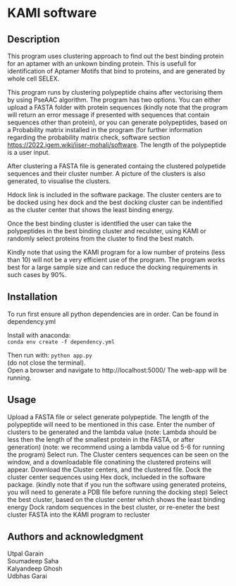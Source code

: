 # KAMI software


## Description
This program uses clustering approach to find out the best binding protein for an aptamer with an unkown binding protein.
This is usefull for identification of Aptamer Motifs that bind to proteins, and are generated by whole cell SELEX.

This program runs by clustering polypeptide chains after vectorising them by using PseAAC algorithm.
The program has two options. You can either upload a FASTA folder with protein sequences (kindly note that the program will
return an error message if presented with sequences that contain sequences other than protein), or you can generate polypeptides,
based on a Probability matrix installed in the program (for further information regarding the probability matrix
check, software section https://2022.igem.wiki/iiser-mohali/software. The length of the polypeptide is a user input.

After clustering a FASTA file is generated containg the clustered polypetide sequences and their cluster number. 
A picture of the clusters is also generated, to visualise the clusters.

Hdock link is included in the software package. The cluster centers are to be docked using hex dock and the best docking 
cluster can be indentified as the cluster center that shows the least binding energy.

Once the best binding cluster is identlfied the user can take the polypeptides in the best binding cluster and reculster,
using KAMI or randomly select proteins from the cluster to find the best match.

Kindly note that using the KAMI program for a low number of proteins (less than 10) will not be a very efficient 
use of the program. The program works best for a large sample size and can reduce the docking requirements in such cases
by 90%.

## Installation


To run first ensure all python dependencies are in order. 
Can be found in dependency.yml

Install with anaconda:  
``` conda env create -f dependency.yml ```

Then run with: 
``` python app.py ``` <br>
(do not close the terminal). <br>
Open a browser and navigate to 
http://localhost:5000/
The web-app will be running.


## Usage

Upload a FASTA file or select generate polypeptide. The length of the polypeptide will need to be mentioned in this case.
Enter the number of clusters to be generated and the lambda value (note: Lambda should be less then the length of the smallest protein in the FASTA, or after generation)
(note: we recommend using a lambda value od 5-6 for running the program)
Select run.
The Cluster centers sequences can be seen on the window, and a downloadable file conatining the clustered proteins will appear.
Download the Cluster centers, and the clustered file.
Dock the cluster center sequences using Hex dock, inclueded in the software package.
(kindly note that if you run the software using generated proteins, you will need to generate a PDB file before running the docking step)
Select the best cluster, based on the cluster center which shows the least binding energy
Dock random sequences in the best cluster, or re-eneter the best cluster FASTA into the KAMI program to recluster 

## Authors and acknowledgment

Utpal Garain <br>
Soumadeep Saha <br>
Kalyandeep Ghosh <br>
Udbhas Garai <br>
